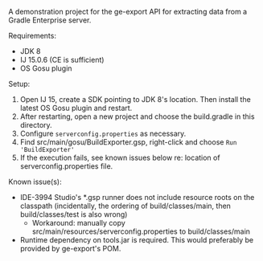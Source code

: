 A demonstration project for the ge-export API for extracting data from a Gradle Enterprise server.

Requirements:
- JDK 8
- IJ 15.0.6 (CE is sufficient)
- OS Gosu plugin 

Setup: 
1. Open IJ 15, create a SDK pointing to JDK 8's location. Then install the latest OS Gosu plugin and restart.
2. After restarting, open a new project and choose the build.gradle in this directory.
3. Configure `serverconfig.properties` as necessary. 
4. Find src/main/gosu/BuildExporter.gsp, right-click and choose `Run 'BuildExporter'`
5. If the execution fails, see known issues below re: location of serverconfig.properties file.

Known issue(s):
- IDE-3994 Studio's *.gsp runner does not include resource roots on the classpath (incidentally, the ordering of build/classes/main, then build/classes/test is also wrong)
  - Workaround: manually copy src/main/resources/serverconfig.properties to build/classes/main
- Runtime dependency on tools.jar is required. This would preferably be provided by ge-export's POM.
